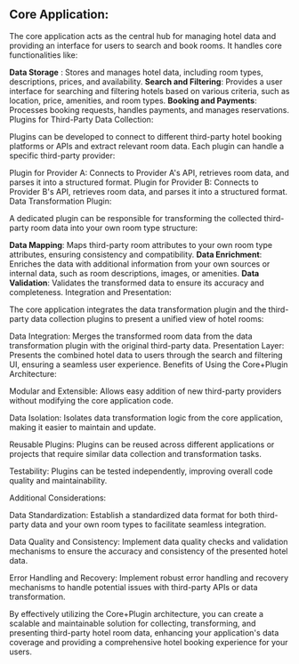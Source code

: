 ## Core Application:

The core application acts as the central hub for managing hotel data and providing an interface for users to search and book rooms. It handles core functionalities like:

**Data Storage** : Stores and manages hotel data, including room types, descriptions, prices, and availability.
**Search and Filtering**: Provides a user interface for searching and filtering hotels based on various criteria, such as location, price, amenities, and room types.
**Booking and Payments**: Processes booking requests, handles payments, and manages reservations.
Plugins for Third-Party Data Collection:

Plugins can be developed to connect to different third-party hotel booking platforms or APIs and extract relevant room data. Each plugin can handle a specific third-party provider:

Plugin for Provider A: Connects to Provider A's API, retrieves room data, and parses it into a structured format.
Plugin for Provider B: Connects to Provider B's API, retrieves room data, and parses it into a structured format.
Data Transformation Plugin:

A dedicated plugin can be responsible for transforming the collected third-party room data into your own room type structure:

**Data Mapping**: Maps third-party room attributes to your own room type attributes, ensuring consistency and compatibility.
**Data Enrichment**: Enriches the data with additional information from your own sources or internal data, such as room descriptions, images, or amenities.
**Data Validation**: Validates the transformed data to ensure its accuracy and completeness.
Integration and Presentation:

The core application integrates the data transformation plugin and the third-party data collection plugins to present a unified view of hotel rooms:

Data Integration: Merges the transformed room data from the data transformation plugin with the original third-party data.
Presentation Layer: Presents the combined hotel data to users through the search and filtering UI, ensuring a seamless user experience.
Benefits of Using the Core+Plugin Architecture:

Modular and Extensible: Allows easy addition of new third-party providers without modifying the core application code.

Data Isolation: Isolates data transformation logic from the core application, making it easier to maintain and update.

Reusable Plugins: Plugins can be reused across different applications or projects that require similar data collection and transformation tasks.

Testability: Plugins can be tested independently, improving overall code quality and maintainability.

Additional Considerations:

Data Standardization: Establish a standardized data format for both third-party data and your own room types to facilitate seamless integration.

Data Quality and Consistency: Implement data quality checks and validation mechanisms to ensure the accuracy and consistency of the presented hotel data.

Error Handling and Recovery: Implement robust error handling and recovery mechanisms to handle potential issues with third-party APIs or data transformation.

By effectively utilizing the Core+Plugin architecture, you can create a scalable and maintainable solution for collecting, transforming, and presenting third-party hotel room data, enhancing your application's data coverage and providing a comprehensive hotel booking experience for your users.